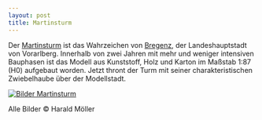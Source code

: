 ```yaml
---
layout: post
title: Martinsturm
---
```


Der <a href="http://www.martinsturmbregenz.at/">Martinsturm</a> ist das Wahrzeichen von <a href="https://www.bregenz.travel">Bregenz</a>, der Landeshauptstadt von Vorarlberg. Innerhalb von zwei Jahren mit mehr und weniger intensiven Bauphasen ist das Modell aus Kunststoff, Holz und Karton im Maßstab 1:87 (H0) aufgebaut worden. Jetzt thront der Turm mit seiner charakteristischen Zwiebelhaube über der Modellstadt. 

[![Bilder Martinsturm](https://harmol00.github.io/gallery/media/original/Martinsturm/Martinsturm18.jpg)](https://harmol00.github.io/gallery/Martinsturm.html)

Alle Bilder © Harald Möller